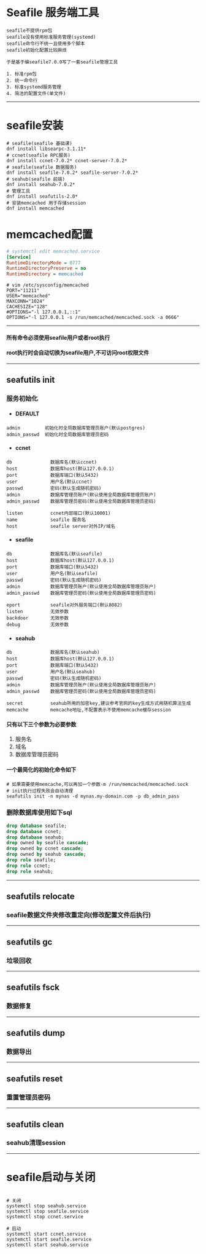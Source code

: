 # Seafile 服务端工具

```text
seafile不提供rpm包
seafile没有使用标准服务管理(systemd)
seafile命令行不统一且使用多个脚本
seafile初始化配置比较麻烦

于是基于编seafile7.0.0写了一套seafile管理工具

1. 标准rpm包
2. 统一命令行
3. 标准systemd服务管理
4. 简洁的配置文件(单文件)
```

--- 

# seafile安装

```shell
# seafile(seafile 基础课)
dnf install libsearpc-3.1.11*
# ccnet(seafile RPC服务)
dnf install ccnet-7.0.2* ccnet-server-7.0.2*
# seafile(seafile 数据服务)
dnf install seafile-7.0.2* seafile-server-7.0.2*
# seahub(seafile 前端)
dnf install seahub-7.0.2*
# 管理工具
dnf install seafutils-2.0*
# 安装memcached 用于存储session
dnf install memcached
```

# memcached配置

```ini
# systemctl edit memcached.service
[Service]
RuntimeDirectoryMode = 0777
RuntimeDirectoryPreserve = no
RuntimeDirectory = memcached
```

```shell
# vim /etc/sysconfig/memcached 
PORT="11211"
USER="memcached"
MAXCONN="1024"
CACHESIZE="128"
#OPTIONS="-l 127.0.0.1,::1"
OPTIONS="-l 127.0.0.1 -s /run/memcached/memcached.sock -a 0666"
```

---

#### 所有命令必须使用seafile用户或者root执行

#### root执行时会自动切换为seafile用户,不可访问root权限文件

---

## seafutils init

### 服务初始化

- #### DEFAULT

```text
admin         初始化时全局数据库管理员账户(默认postgres)
admin_passwd  初始化时全局数据库管理员密码
```

- #### ccnet

```text
db              数据库名(默认ccnet)
host            数据库host(默认127.0.0.1)
port            数据库端口(默认5432)
user            用户名(默认ccnet)
passwd          密码(默认生成随机密码)
admin           数据库管理员账户(默认使用全局数据库管理员账户)
admin_passwd    数据库管理员密码(默认使用全局数据库管理员密码)

listen          ccnet内部端口(默认10001)
name            seafile 服务名
host            seafile server对外IP/域名
```

- #### seafile

```text
db              数据库名(默认seafile)
host            数据库host(默认127.0.0.1)
port            数据库端口(默认5432)
user            用户名(默认seafile)
passwd          密码(默认生成随机密码)
admin           数据库管理员账户(默认使用全局数据库管理员账户)
admin_passwd    数据库管理员密码(默认使用全局数据库管理员密码)

eport           seafile对外服务端口(默认8082)
listen          无效参数
backdoor        无效参数
debug           无效参数

```

- #### seahub

```text
db              数据库名(默认seahub)
host            数据库host(默认127.0.0.1)
port            数据库端口(默认5432)
user            用户名(默认seahub)
passwd          密码(默认生成随机密码)
admin           数据库管理员账户(默认使用全局数据库管理员账户)
admin_passwd    数据库管理员密码(默认使用全局数据库管理员密码)

secret          seahub所用的加密key,建议参考官网的key生成方式用随机算法生成
memcache        memcache地址,不配置表示不使用memcache缓存session
```

#### 只有以下三个参数为必要参数

1. 服务名
2. 域名
3. 数据库管理员密码

#### 一个最简化的初始化命令如下

```shell
# 如果需要使用memcache,可以再加一个参数-m /run/memcached/memcached.sock
# init执行过程失败会自动清理
seafutils init -n mynas -d mynas.my-domain.com -p db_admin_pass
```

### 删除数据库使用如下sql

```sql
drop database seafile;
drop database ccnet;
drop database seahub;
drop owned by seafile cascade;
drop owned by ccnet cascade;
drop owned by seahub cascade;
drop role seafile;
drop role ccnet;
drop role seahub;
```

---

## seafutils relocate

### seafile数据文件夹修改重定向(修改配置文件后执行)

---

## seafutils gc

### 垃圾回收

---

## seafutils fsck

### 数据修复

---

## seafutils dump

### 数据导出

---

## seafutils reset

### 重置管理员密码

---

## seafutils clean

### seahub清理session

---

# seafile启动与关闭

```shell

# 关闭
systemctl stop seahub.service
systemctl stop seafile.service
systemctl stop ccnet.service

# 启动
systemctl start ccnet.service
systemctl start seafile.service
systemctl start seahub.service


```